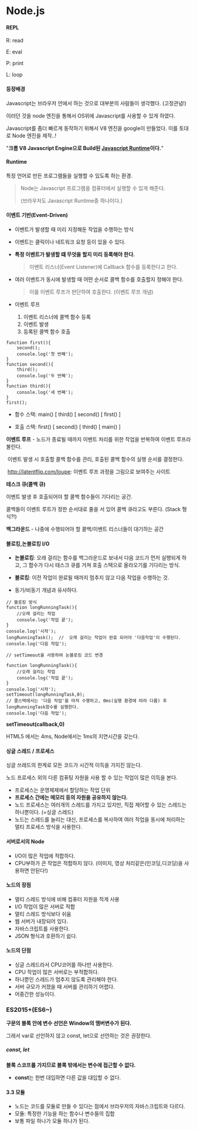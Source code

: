 # Node.js

#### REPL

R: read

E: eval

P: print

L: loop



#### 등장배경

Javascript는 브라우저 안에서 하는 것으로 대부분의 사람들이 생각했다. (고정관념!)

이러던 것을 node 엔진을 통해서 OS위에 Javascript를 사용할 수 있게 하였다.

Javascript를 좀더 빠르게 동작하기 위해서 V8 엔진을 google이 만들었다. 이를 토대로 Node 엔진을 제작..!

"**크롬 V8 Javascript Engine으로 Build된 <u>Javascript Runtime</u>이다.**"



#### Runtime

특정 언어로 만든 프로그램들을 실행할 수 있도록 하는 환경.

> Node는 Javascript 프로그램을 컴퓨터에서 실행할 수 있게 해준다.
>
> (브라우저도 Javascript Runtime중 하나이다.)



#### 이벤트 기반(Event-Driven)

* 이벤트가 발생할 때 미리 지정해둔 작업을 수행하는 방식

* 이벤트는 클릭이나 네트워크 요청 등이 있을 수 있다.

* **특정 이벤트가 발생할 떄 무엇을 할지 미리 등록해야 한다.**

  > 이벤트 리스너(Event Listener)에 Callback 함수를 등록한다고 한다.

* 여러 이벤트가 동시에 발생할 때 어떤 순서로 콜백 함수를 호출할지 정해야 한다.

  > 이를 이벤트 루프가 판단하여 호출한다. (이벤트 루프 개념)

* 이벤트 루프

  1. 이벤트 리스너에 콜백 함수 등록
  2. 이벤트 발생
  3. 등록된 콜백 함수 호출

```
function first(){
	second();
	console.log('첫 번째');
}
function second(){
	third();
	console.log('두 번째');
}
function third(){
	console.log('세 번째');
}
first();
```

* 함수 스택: main() [ third() [ second() [ first() ]

* 호출 스택: first() [ second() [ third() [ main() ]



**이벤트 루프** - 노드가 종료될 때까지 이벤트 처리를 위한 작업을 반복하여 이벤트 루프라 불린다.

​	이벤트 발생 시 호출할 콜백 함수를 관리, 호출된 콜백 함수의 실행 순서를 결정한다.

​	<http://latentflip.com/loupe>: 이벤트 루프 과정을 그림으로 보여주는 사이트



**테스크 큐(콜백 큐)**

이벤트 발생 후 호출되어야 할 콜백 함수들이 기다리는 공간.

콜백들이 이벤트 루트가 정한 순서대로 줄을 서 있어 콜백 큐라고도 부른다. (Stack 형식?!)



**백그라운드** - 나중에 수행되어야 할 콜백/이벤트 리스너들이 대기하는 공간



#### **블로킹,논블로킹 I/O**

* **논블로킹**: 오래 걸리는 함수를 백그라운드로 보내서 다음 코드가 먼저 실행되게 하고,
  그 함수가 다시 테스크 큐를 거쳐 호출 스택으로 올라오기를 기다리는 방식.

* **블로킹**: 이전 작업이 완료될 때까지 멈추지 않고 다음 작업을 수행하는 것.
* 동기/비동기 개념과 유사하다.



```
// 블로킹 방식
function longRunningTask(){
	//오래 걸리는 작업
	console.log('작업 끝');
}
console.log('시작');
longRunningTask();	//	오래 걸리는 작업이 완료 되어야 '다음작업'이 수행된다.
console.log('다음 작업');

// setTimeout을 사용하여 논블로킹 코드 변경

function longRunningTask(){
	//오래 걸리는 작업
	console.log('작업 끝');
}
console.log('시작');
setTimeout(longRunningTask,0);
// 콜스택에서는 '다음 작업'을 마저 수행하고, 0ms(실행 환경에 따라 다름) 후 longRunningTask함수를 실행한다.
console.log('다음 작업');
```



**setTimeout(callback,0)**

HTML5 에서는 4ms, Node에서는 1ms의 지연시간을 갖는다.



#### 싱글 스레드 / 프로세스

싱글 쓰레드의 한계로 모든 코드가 시간적 이득을 가지진 않는다.

노드 프로세스 외의 다른 컴퓨팅 자원을 사용 할 수 있는 작업이 많은 이득을 본다.

* 프로세스는 운영체제에서 할당하는 작업 단위
* **프로세스 간에는 메모리 등의 자원을 공유하지 않는다.**
* 노드 프로세스는 여러개의 스레드를 가지고 있지만, 직접 제어할 수 있는 스레드는 하나뿐이다. (=싱글 스레드)
* 노드는 스레드를 늘리는 대신, 프로세스를 복사하여 여러 작업을 동시에 처리하는 멀티 프로세스 방식을 사용한다.



#### 서버로서의 Node

* I/O이 많은 작업에 적합하다.
* CPU부하가 큰 작업은 적합하지 않다.
  (이미지, 영상 처리같은(인코딩,디코딩)을 사용하면 안된다!)



#### 노드의 장점

* 멀티 스레드 방식에 비해 컴퓨터 자원을 적게 사용
* I/O 작업이 많은 서버로 적합
* 멀티 스레드 방식보다 쉬움
* 웹 서버가 내장되어 있다.
* 자바스크립트를 사용한다.
* JSON 형식과 호환하기 쉽다.



#### 노드의 단점

* 싱글 스레드라서 CPU코어를 하나만 사용한다.
* CPU 작업이 많은 서버로는 부적합하다.
* 하나뿐인 스레드가 멈추지 않도록 관리해야 한다.
* 서버 규모가 커졌을 때 서버를 관리하기 어렵다.
* 어중간한 성능이다.



### ES2015+(ES6~)

**구문의 블록 안에 변수 선언은 Window의 멤버변수가 된다.**

그래서 var로 선언하지 않고 const, let으로 선언하는 것은 권장한다.



##### const, let

**블록 스코프를 가지므로 블록 밖에서는 변수에 접근할 수 없다.**

* **const**는 한번 대입하면 다른 값을 대입할 수 없다.





#### 3.3 모듈

* 노드는 코드를 모듈로 만들 수 있다는 점에서 브라우저의 자바스크립트와 다르다.
* 모듈: 특정한 기능을 하는 함수나 변수들의 집합
* 보통 파일 하나가 모듈 하나가 된다.



